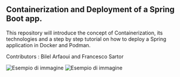 ## Containerization and Deployment of a Spring Boot app.

This repository will introduce the concept of Containerization, its technologies and a 
step by step tutorial on how to deploy a Spring application in Docker and Podman.

Contributors : Bilel Arfaoui and Francesco Sartor


<div>
  <img src="images/podman-logo.png.webp" alt="Esempio di immagine" />
  <img src="images/docker.png" alt="Esempio di immagine" />
</div>



